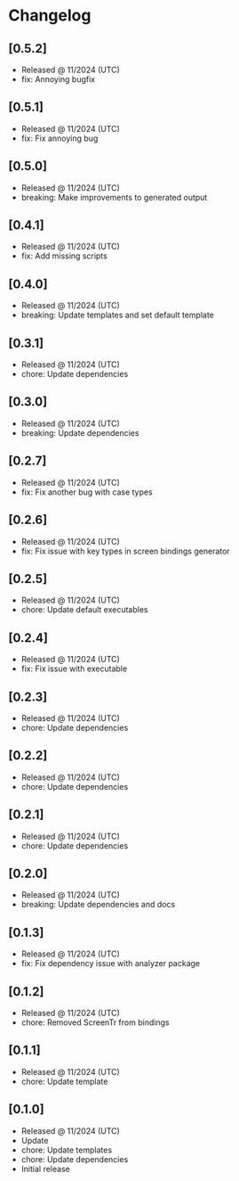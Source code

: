 # Changelog

## [0.5.2]

- Released @ 11/2024 (UTC)
- fix: Annoying bugfix

## [0.5.1]

- Released @ 11/2024 (UTC)
- fix: Fix annoying bug

## [0.5.0]

- Released @ 11/2024 (UTC)
- breaking: Make improvements to generated output

## [0.4.1]

- Released @ 11/2024 (UTC)
- fix: Add missing scripts

## [0.4.0]

- Released @ 11/2024 (UTC)
- breaking: Update templates and set default template

## [0.3.1]

- Released @ 11/2024 (UTC)
- chore: Update dependencies

## [0.3.0]

- Released @ 11/2024 (UTC)
- breaking: Update dependencies

## [0.2.7]

- Released @ 11/2024 (UTC)
- fix: Fix another bug with case types

## [0.2.6]

- Released @ 11/2024 (UTC)
- fix: Fix issue with key types in screen bindings generator

## [0.2.5]

- Released @ 11/2024 (UTC)
- chore: Update default executables

## [0.2.4]

- Released @ 11/2024 (UTC)
- fix: Fix issue with executable

## [0.2.3]

- Released @ 11/2024 (UTC)
- chore: Update dependencies

## [0.2.2]

- Released @ 11/2024 (UTC)
- chore: Update dependencies

## [0.2.1]

- Released @ 11/2024 (UTC)
- chore: Update dependencies

## [0.2.0]

- Released @ 11/2024 (UTC)
- breaking: Update dependencies and docs

## [0.1.3]

- Released @ 11/2024 (UTC)
- fix: Fix dependency issue with analyzer package

## [0.1.2]

- Released @ 11/2024 (UTC)
- chore: Removed ScreenTr from bindings

## [0.1.1]

- Released @ 11/2024 (UTC)
- chore: Update template

## [0.1.0]

- Released @ 11/2024 (UTC)
- Update
- chore: Update templates
- chore: Update dependencies
- Initial release
